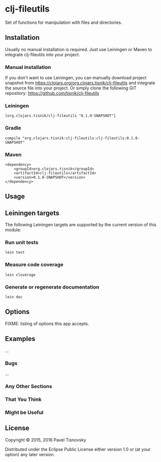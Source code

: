 # clj-fileutils

Set of functions for manipulation with files and directories.

## Installation

Usually no manual installation is required. Just use Leiningen or Maven to
integrate clj-fileutils into your project.

### Manual installation

If you don't want to use Leiningen, you can manually download project snapshot
from https://clojars.org/org.clojars.tisnik/clj-fileutils and integrate the
source file into your project. Or simply clone the following GIT repository:
https://github.com/tisnik/clj-fileutils

### Leiningen

    [org.clojars.tisnik/clj-fileutils "0.1.0-SNAPSHOT"]

### Gradle

    compile "org.clojars.tisnik:clj-fileutils:clj-fileutils:0.1.0-SNAPSHOT"

### Maven

    <dependency>
        <groupId>org.clojars.tisnik</groupId>
        <artifactId>clj-fileutils</artifactId>
        <version>0.1.0-SNAPSHOT</version>
    </dependency>

## Usage


## Leiningen targets

The following Leiningen targets are supported by the current version of this module:

### Run unit tests

    lein test

### Measure code coverage

    lein cloverage

### Generate or regenerate documentation

    lein doc

## Options

FIXME: listing of options this app accepts.

## Examples

...

### Bugs

...

### Any Other Sections
### That You Think
### Might be Useful

## License

Copyright © 2015, 2016 Pavel Tisnovsky

Distributed under the Eclipse Public License either version 1.0 or (at your
option) any later version.


